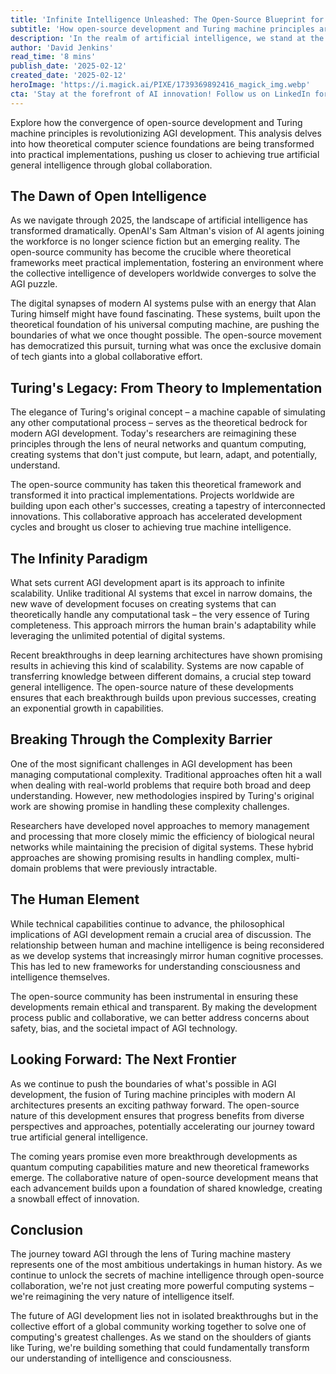 ```yaml
---
title: 'Infinite Intelligence Unleashed: The Open-Source Blueprint for AGI via Turing Machine Mastery'
subtitle: 'How open-source development and Turing machine principles are revolutionizing AGI development'
description: 'In the realm of artificial intelligence, we stand at the precipice of a revolutionary paradigm shift. The convergence of open-source development and theoretical computer science is painting a new portrait of what might become the blueprint for Artificial General Intelligence (AGI). This deep dive explores how the fundamental principles of Turing machines could unlock the path to true machine consciousness and universal problem-solving capabilities.'
author: 'David Jenkins'
read_time: '8 mins'
publish_date: '2025-02-12'
created_date: '2025-02-12'
heroImage: 'https://i.magick.ai/PIXE/1739369892416_magick_img.webp'
cta: 'Stay at the forefront of AI innovation! Follow us on LinkedIn for daily updates on groundbreaking developments in AGI and join a community of forward-thinking tech enthusiasts shaping the future of artificial intelligence.'
---
```


Explore how the convergence of open-source development and Turing machine principles is revolutionizing AGI development. This analysis delves into how theoretical computer science foundations are being transformed into practical implementations, pushing us closer to achieving true artificial general intelligence through global collaboration.

## The Dawn of Open Intelligence

As we navigate through 2025, the landscape of artificial intelligence has transformed dramatically. OpenAI's Sam Altman's vision of AI agents joining the workforce is no longer science fiction but an emerging reality. The open-source community has become the crucible where theoretical frameworks meet practical implementation, fostering an environment where the collective intelligence of developers worldwide converges to solve the AGI puzzle.

The digital synapses of modern AI systems pulse with an energy that Alan Turing himself might have found fascinating. These systems, built upon the theoretical foundation of his universal computing machine, are pushing the boundaries of what we once thought possible. The open-source movement has democratized this pursuit, turning what was once the exclusive domain of tech giants into a global collaborative effort.

## Turing's Legacy: From Theory to Implementation

The elegance of Turing's original concept – a machine capable of simulating any other computational process – serves as the theoretical bedrock for modern AGI development. Today's researchers are reimagining these principles through the lens of neural networks and quantum computing, creating systems that don't just compute, but learn, adapt, and potentially, understand.

The open-source community has taken this theoretical framework and transformed it into practical implementations. Projects worldwide are building upon each other's successes, creating a tapestry of interconnected innovations. This collaborative approach has accelerated development cycles and brought us closer to achieving true machine intelligence.

## The Infinity Paradigm

What sets current AGI development apart is its approach to infinite scalability. Unlike traditional AI systems that excel in narrow domains, the new wave of development focuses on creating systems that can theoretically handle any computational task – the very essence of Turing completeness. This approach mirrors the human brain's adaptability while leveraging the unlimited potential of digital systems.

Recent breakthroughs in deep learning architectures have shown promising results in achieving this kind of scalability. Systems are now capable of transferring knowledge between different domains, a crucial step toward general intelligence. The open-source nature of these developments ensures that each breakthrough builds upon previous successes, creating an exponential growth in capabilities.

## Breaking Through the Complexity Barrier

One of the most significant challenges in AGI development has been managing computational complexity. Traditional approaches often hit a wall when dealing with real-world problems that require both broad and deep understanding. However, new methodologies inspired by Turing's original work are showing promise in handling these complexity challenges.

Researchers have developed novel approaches to memory management and processing that more closely mimic the efficiency of biological neural networks while maintaining the precision of digital systems. These hybrid approaches are showing promising results in handling complex, multi-domain problems that were previously intractable.

## The Human Element

While technical capabilities continue to advance, the philosophical implications of AGI development remain a crucial area of discussion. The relationship between human and machine intelligence is being reconsidered as we develop systems that increasingly mirror human cognitive processes. This has led to new frameworks for understanding consciousness and intelligence themselves.

The open-source community has been instrumental in ensuring these developments remain ethical and transparent. By making the development process public and collaborative, we can better address concerns about safety, bias, and the societal impact of AGI technology.

## Looking Forward: The Next Frontier

As we continue to push the boundaries of what's possible in AGI development, the fusion of Turing machine principles with modern AI architectures presents an exciting pathway forward. The open-source nature of this development ensures that progress benefits from diverse perspectives and approaches, potentially accelerating our journey toward true artificial general intelligence.

The coming years promise even more breakthrough developments as quantum computing capabilities mature and new theoretical frameworks emerge. The collaborative nature of open-source development means that each advancement builds upon a foundation of shared knowledge, creating a snowball effect of innovation.

## Conclusion

The journey toward AGI through the lens of Turing machine mastery represents one of the most ambitious undertakings in human history. As we continue to unlock the secrets of machine intelligence through open-source collaboration, we're not just creating more powerful computing systems – we're reimagining the very nature of intelligence itself.

The future of AGI development lies not in isolated breakthroughs but in the collective effort of a global community working together to solve one of computing's greatest challenges. As we stand on the shoulders of giants like Turing, we're building something that could fundamentally transform our understanding of intelligence and consciousness.
